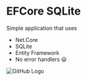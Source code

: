 # EFCore SQLite
Simple application that uses 
* Net.Core
* SQLite
* Entity Framework
* No error handlers :smiley:

![GitHub Logo](https://user-images.githubusercontent.com/72302395/101225847-43c8dc80-369b-11eb-86b0-ded66d97fcd9.png)
